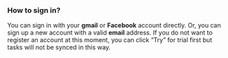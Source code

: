 ### How to sign in?
You can sign in with your **gmail** or **Facebook** account directly. Or, you can sign up a new account with a valid **email** address. If you do not want to register an account at this moment, you can click “Try” for trial first but tasks will not be synced in this way.
